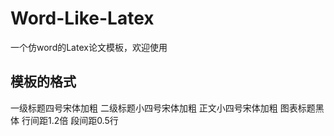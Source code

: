 # Word-Like-Latex

一个仿word的Latex论文模板，欢迎使用

## 模板的格式

一级标题四号宋体加粗
二级标题小四号宋体加粗
正文小四号宋体加粗
图表标题黑体
行间距1.2倍
段间距0.5行
